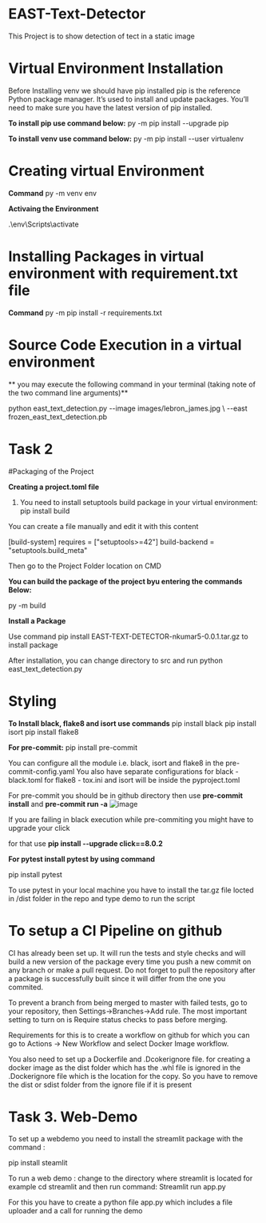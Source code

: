 # EAST-Text-Detector
This Project is to show detection of tect in a static image

# Virtual Environment Installation

Before Installing venv we should have  pip installed
pip is the reference Python package manager. It’s used to install and update packages. You’ll need to make sure you have the latest version of pip installed.

**To install pip use command below:**
py -m pip install --upgrade pip

**To install venv use command below:**
py -m pip install --user virtualenv

# Creating virtual Environment

**Command**
py -m venv env

**Activaing the Environment**

.\env\Scripts\activate

# Installing Packages in virtual environment with requirement.txt file

**Command**
py -m pip install -r requirements.txt

# Source Code Execution in a virtual environment

** you may execute the following command in your terminal (taking note of the two command line arguments)**

python east_text_detection.py --image images/lebron_james.jpg \ --east frozen_east_text_detection.pb

# Task 2

#Packaging of the Project

**Creating a project.toml file**
1. You need to install setuptools build package in your virtual environment:
pip install build

You can create a file manually and edit it with this content

[build-system]
requires = ["setuptools>=42"]
build-backend = "setuptools.build_meta"

Then go to the Project Folder location on CMD

**You can build the package of the project byu entering the commands Below:**

py -m build

**Install a Package**


Use command pip install EAST-TEXT-DETECTOR-nkumar5-0.0.1.tar.gz to install package

After installation, you can change directory to src and run python east_text_detection.py

# Styling

**To Install black, flake8 and isort use commands**
pip install black
pip install isort
pip install flake8

**For pre-commit:** pip install pre-commit


You can configure all the module i.e. black, isort and flake8 in the pre-commit-config.yaml
You also have separate configurations for black - black.toml
for flake8 - tox.ini
and isort will be inside the pyproject.toml


For pre-commit you should be in github directory
then use **pre-commit install** and **pre-commit run -a**
![image](https://user-images.githubusercontent.com/22669538/170728551-3b436d45-9902-4ea7-b63f-900bb6f65cc2.png)

If you are failing in black execution while pre-commiting you might have to upgrade your click

for that use **pip install --upgrade click==8.0.2**


**For pytest install pytest by using command**

pip install pytest

To use pytest in your local machine you have to install the tar.gz file locted in /dist folder in the repo
and type demo to run the script

# To setup a CI Pipeline on github
 
 
CI has already been set up. It will run the tests and style checks and will build a new version of the package every time you push a new commit on any branch or make a pull request. Do not forget to pull the repository after a package is successfully built since it will differ from the one you commited.
 
To prevent a branch from being merged to master with failed tests, go to your repository, then Settings->Branches->Add rule. The most important setting to turn on is Require status checks to pass before merging. 
 
Requirements for this is to create a workflow on github for which you can go to Actions -> New Workflow and select Docker Image workflow.
 
You also need to set up a Dockerfile and .Dcokerignore file.
for creating a docker image as the dist folder which has the .whl file is ignored in the .Dockerignore file which is the location for the copy.
So you have to remove the dist or sdist folder from the ignore file if it is present
 
# Task 3. Web-Demo
To set up a webdemo you need to install the streamlit package with the command :
 
pip install steamlit
 
To run a web demo :
change to the directory where streamlit is located for example cd streamlit and then run command:
Streamlit run app.py
 
For this you have to create a python file app.py which includes a file uploader and a call for running the demo





